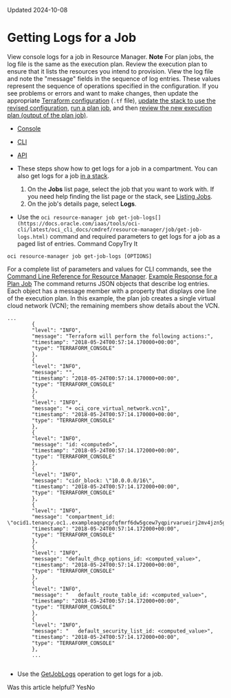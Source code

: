Updated 2024-10-08
# Getting Logs for a Job
View console logs for a job in Resource Manager.
**Note**
For plan jobs, the log file is the same as the execution plan. Review the execution plan to ensure that it lists the resources you intend to provision. View the log file and note the "message" fields in the sequence of log entries. These values represent the sequence of operations specified in the configuration.
If you see problems or errors and want to make changes, then update the appropriate [Terraform configuration](https://docs.oracle.com/en-us/iaas/Content/ResourceManager/Concepts/terraformconfigresourcemanager.htm#top "Review requirements and recommendations for Terraform configurations used with Resource Manager. Use Terraform and Resource Manager to install, configure, and manage resources using the infrastructure-as-code model.") (`.tf` file), [update the stack to use the revised configuration](https://docs.oracle.com/en-us/iaas/Content/ResourceManager/Tasks/update-stack-tf-config.htm#top "Update the zip file or folder Terraform configuration used by a stack in Resource Manager. The updated configuration is used when you run jobs on the stack. A folder-based update is available using the Console only."), [run a plan job](https://docs.oracle.com/en-us/iaas/Content/ResourceManager/Tasks/create-job-plan.htm#top "Create a plan job in Resource Manager."), and then [review the new execution plan (output of the plan job)](https://docs.oracle.com/en-us/iaas/Content/ResourceManager/Tasks/get-job-tf-plan.htm#top "Download the output of a plan job in Resource Manager.").
  * [Console](https://docs.oracle.com/en-us/iaas/Content/ResourceManager/Tasks/get-job-logs.htm)
  * [CLI](https://docs.oracle.com/en-us/iaas/Content/ResourceManager/Tasks/get-job-logs.htm)
  * [API](https://docs.oracle.com/en-us/iaas/Content/ResourceManager/Tasks/get-job-logs.htm)


  * These steps show how to get logs for a job in a compartment. You can also get logs for a job [in a stack](https://docs.oracle.com/en-us/iaas/Content/ResourceManager/Tasks/get-stack.htm#top "Get the details of a stack in Resource Manager.").
    1. On the **Jobs** list page, select the job that you want to work with. If you need help finding the list page or the stack, see [Listing Jobs](https://docs.oracle.com/en-us/iaas/Content/ResourceManager/Tasks/list-jobs.htm#top "List jobs in Resource Manager.").
    2. On the job's details page, select **Logs**.
  * Use the `oci resource-manager job get-job-logs[](https://docs.oracle.com/iaas/tools/oci-cli/latest/oci_cli_docs/cmdref/resource-manager/job/get-job-logs.html)` command and required parameters to get logs for a job as a paged list of entries.
Command
CopyTry It
```
oci resource-manager job get-job-logs [OPTIONS]
```

For a complete list of parameters and values for CLI commands, see the [Command Line Reference for Resource Manager](https://docs.oracle.com/iaas/tools/oci-cli/latest/oci_cli_docs/cmdref/resource-manager.html).
[Example Response for a Plan Job](https://docs.oracle.com/en-us/iaas/Content/ResourceManager/Tasks/get-job-logs.htm)
The command returns JSON objects that describe log entries. Each object has a message member with a property that displays one line of the execution plan. In this example, the plan job creates a single virtual cloud network (VCN); the remaining members show details about the VCN.
```
...
        {
        "level": "INFO",
        "message": "Terraform will perform the following actions:",
        "timestamp": "2018-05-24T00:57:14.170000+00:00",
        "type": "TERRAFORM_CONSOLE"
        },
        {
        "level": "INFO",
        "message": "",
        "timestamp": "2018-05-24T00:57:14.170000+00:00",
        "type": "TERRAFORM_CONSOLE"
        },
        {
        "level": "INFO",
        "message": "+ oci_core_virtual_network.vcn1",
        "timestamp": "2018-05-24T00:57:14.170000+00:00",
        "type": "TERRAFORM_CONSOLE"
        },
        {
        "level": "INFO",
        "message": "id: <computed>",
        "timestamp": "2018-05-24T00:57:14.172000+00:00",
        "type": "TERRAFORM_CONSOLE"
        },
        {
        "level": "INFO",
        "message": "cidr_block: \"10.0.0.0/16\",
        "timestamp": "2018-05-24T00:57:14.172000+00:00",
        "type": "TERRAFORM_CONSOLE"
        },
        {
        "level": "INFO",
        "message": "compartment_id: \"ocid1.tenancy.oc1..exampleaqnpcpfqfmrf6dw5gcew7yqpirvarueirj2mv4jzn5goejsxma\",
        "timestamp": "2018-05-24T00:57:14.172000+00:00",
        "type": "TERRAFORM_CONSOLE"
        },
        {
        "level": "INFO",
        "message": "default_dhcp_options_id: <computed_value>",
        "timestamp": "2018-05-24T00:57:14.172000+00:00",
        "type": "TERRAFORM_CONSOLE"
        },
        {
        "level": "INFO",
        "message": "   default_route_table_id: <computed_value>",
        "timestamp": "2018-05-24T00:57:14.172000+00:00",
        "type": "TERRAFORM_CONSOLE"
        },
        {
        "level": "INFO",
        "message": "   default_security_list_id: <computed_value>",
        "timestamp": "2018-05-24T00:57:14.172000+00:00",
        "type": "TERRAFORM_CONSOLE"
        },
        ...
       
```

  * Use the [GetJobLogs](https://docs.oracle.com/iaas/api/#/en/resourcemanager/latest/Job/GetJobLogs) operation to get logs for a job.


Was this article helpful?
YesNo

